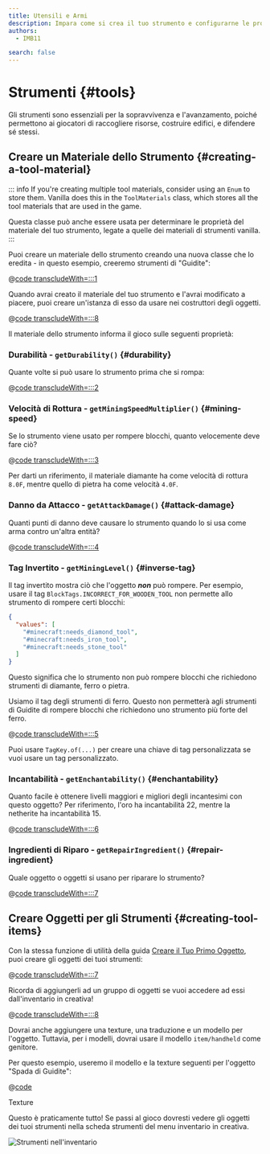 ```yaml
---
title: Utensili e Armi
description: Impara come si crea il tuo strumento e configurarne le proprietà.
authors:
  - IMB11

search: false
---
```


# Strumenti {#tools}

Gli strumenti sono essenziali per la sopravvivenza e l'avanzamento, poiché permettono ai giocatori di raccogliere risorse, costruire edifici, e difendere sé stessi.

## Creare un Materiale dello Strumento {#creating-a-tool-material}

::: info
If you're creating multiple tool materials, consider using an `Enum` to store them. Vanilla does this in the `ToolMaterials` class, which stores all the tool materials that are used in the game.

Questa classe può anche essere usata per determinare le proprietà del materiale del tuo strumento, legate a quelle dei materiali di strumenti vanilla.
:::

Puoi creare un materiale dello strumento creando una nuova classe che lo eredita - in questo esempio, creeremo strumenti di "Guidite":

@[code transcludeWith=:::1](@/reference/1.21/src/main/java/com/example/docs/item/tool/GuiditeMaterial.java)

Quando avrai creato il materiale del tuo strumento e l'avrai modificato a piacere, puoi creare un'istanza di esso da usare nei costruttori degli oggetti.

@[code transcludeWith=:::8](@/reference/1.21/src/main/java/com/example/docs/item/tool/GuiditeMaterial.java)

Il materiale dello strumento informa il gioco sulle seguenti proprietà:

### Durabilità - `getDurability()` {#durability}

Quante volte si può usare lo strumento prima che si rompa:

@[code transcludeWith=:::2](@/reference/1.21/src/main/java/com/example/docs/item/tool/GuiditeMaterial.java)

### Velocità di Rottura - `getMiningSpeedMultiplier()` {#mining-speed}

Se lo strumento viene usato per rompere blocchi, quanto velocemente deve fare ciò?

@[code transcludeWith=:::3](@/reference/1.21/src/main/java/com/example/docs/item/tool/GuiditeMaterial.java)

Per darti un riferimento, il materiale diamante ha come velocità di rottura `8.0F`, mentre quello di pietra ha come velocità `4.0F`.

### Danno da Attacco - `getAttackDamage()` {#attack-damage}

Quanti punti di danno deve causare lo strumento quando lo si usa come arma contro un'altra entità?

@[code transcludeWith=:::4](@/reference/1.21/src/main/java/com/example/docs/item/tool/GuiditeMaterial.java)

### Tag Invertito - `getMiningLevel()` {#inverse-tag}

Il tag invertito mostra ciò che l'oggetto _**non**_ può rompere. Per esempio, usare il tag `BlockTags.INCORRECT_FOR_WOODEN_TOOL` non permette allo strumento di rompere certi blocchi:

```json
{
  "values": [
    "#minecraft:needs_diamond_tool",
    "#minecraft:needs_iron_tool",
    "#minecraft:needs_stone_tool"
  ]
}
```

Questo significa che lo strumento non può rompere blocchi che richiedono strumenti di diamante, ferro o pietra.

Usiamo il tag degli strumenti di ferro. Questo non permetterà agli strumenti di Guidite di rompere blocchi che richiedono uno strumento più forte del ferro.

@[code transcludeWith=:::5](@/reference/1.21/src/main/java/com/example/docs/item/tool/GuiditeMaterial.java)

Puoi usare `TagKey.of(...)` per creare una chiave di tag personalizzata se vuoi usare un tag personalizzato.

### Incantabilità - `getEnchantability()` {#enchantability}

Quanto facile è ottenere livelli maggiori e migliori degli incantesimi con questo oggetto? Per riferimento, l'oro ha incantabilità 22, mentre la netherite ha incantabilità 15.

@[code transcludeWith=:::6](@/reference/1.21/src/main/java/com/example/docs/item/tool/GuiditeMaterial.java)

### Ingredienti di Riparo - `getRepairIngredient()` {#repair-ingredient}

Quale oggetto o oggetti si usano per riparare lo strumento?

@[code transcludeWith=:::7](@/reference/1.21/src/main/java/com/example/docs/item/tool/GuiditeMaterial.java)

## Creare Oggetti per gli Strumenti {#creating-tool-items}

Con la stessa funzione di utilità della guida [Creare il Tuo Primo Oggetto](./first-item), puoi creare gli oggetti dei tuoi strumenti:

@[code transcludeWith=:::7](@/reference/1.21/src/main/java/com/example/docs/item/ModItems.java)

Ricorda di aggiungerli ad un gruppo di oggetti se vuoi accedere ad essi dall'inventario in creativa!

@[code transcludeWith=:::8](@/reference/1.21/src/main/java/com/example/docs/item/ModItems.java)

Dovrai anche aggiungere una texture, una traduzione e un modello per l'oggetto. Tuttavia, per i modelli, dovrai usare il modello `item/handheld` come genitore.

Per questo esempio, useremo il modello e la texture seguenti per l'oggetto "Spada di Guidite":

@[code](@/reference/1.21/src/main/resources/assets/fabric-docs-reference/models/item/guidite_sword.json)

<DownloadEntry visualURL="/assets/develop/items/tools_0.png" downloadURL="/assets/develop/items/tools_0_small.png">Texture</DownloadEntry>

Questo è praticamente tutto! Se passi al gioco dovresti vedere gli oggetti dei tuoi strumenti nella scheda strumenti del menu inventario in creativa.

![Strumenti nell'inventario](/assets/develop/items/tools_1.png)
